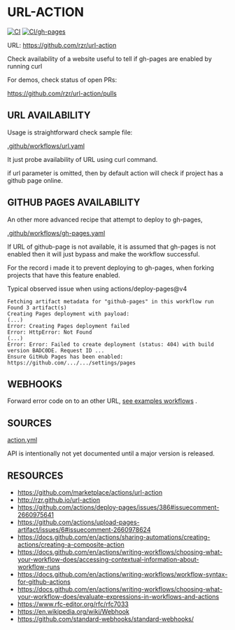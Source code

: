 # URL-ACTION #

[![CI](
https://github.com/rzr/url-action/actions/workflows/url.yaml/badge.svg
)](
https://github.com/rzr/url-action/actions/workflows/url.yaml
)
[![CI/gh-pages](
https://github.com/rzr/url-action/actions/workflows/gh-pages.yaml/badge.svg
)](
https://github.com/rzr/url-action/actions/workflows/gh-pages.yaml
)

URL: https://github.com/rzr/url-action

Check availability of a website
useful to tell if gh-pages are enabled by running curl

For demos, check status of open PRs:

https://github.com/rzr/url-action/pulls


## URL AVAILABILITY

Usage is straightforward check sample file:

[.github/workflows/url.yaml](.github/workflows/url.yaml)

It just probe availability of URL using curl command.

if url parameter is omitted,
then by default action will check
if project has a github page online.


## GITHUB PAGES AVAILABILITY

An other more advanced recipe that attempt to deploy to gh-pages,

[.github/workflows/gh-pages.yaml](.github/workflows/gh-pages.yaml)

If URL of github-page is not available,
it is assumed that gh-pages is not enabled
then it will just bypass
and make the workflow successful.

For the record i made it to prevent deploying to gh-pages,
when forking projects that have this feature enabled.

Typical observed issue when using actions/deploy-pages@v4

```
Fetching artifact metadata for "github-pages" in this workflow run
Found 3 artifact(s)
Creating Pages deployment with payload:
(...)
Error: Creating Pages deployment failed
Error: HttpError: Not Found
(...)
Error: Error: Failed to create deployment (status: 404) with build version BADC0DE. Request ID ...
Ensure GitHub Pages has been enabled: https://github.com/.../.../settings/pages
```


## WEBHOOKS

Forward error code on to an other URL, 
[see examples workflows](.github/workflows)
.


## SOURCES

[action.yml](action.yml)

API is intentionally not yet documented until a major version is released.


## RESOURCES ##

- https://github.com/marketplace/actions/url-action
- http://rzr.github.io/url-action
- https://github.com/actions/deploy-pages/issues/386#issuecomment-2660975641
- https://github.com/actions/upload-pages-artifact/issues/6#issuecomment-2660978624
- https://docs.github.com/en/actions/sharing-automations/creating-actions/creating-a-composite-action
- https://docs.github.com/en/actions/writing-workflows/choosing-what-your-workflow-does/accessing-contextual-information-about-workflow-runs
- https://docs.github.com/en/actions/writing-workflows/workflow-syntax-for-github-actions
- https://docs.github.com/en/actions/writing-workflows/choosing-what-your-workflow-does/evaluate-expressions-in-workflows-and-actions
- https://www.rfc-editor.org/rfc/rfc7033
- https://en.wikipedia.org/wiki/Webhook
- https://github.com/standard-webhooks/standard-webhooks/
